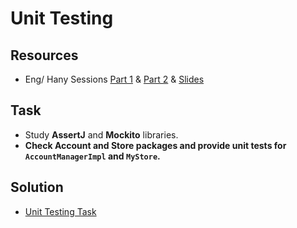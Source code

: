 # Unit Testing

## Resources

- Eng/ Hany Sessions [Part 1](https://drive.google.com/file/d/1YN1Ylgq2_oQZ0rJL7JcfIQWF1Mbb_Ofd/view?usp=drive_link) & [Part 2](https://drive.google.com/file/d/1t7MnGJgYvK1MNbQ00dP9pUIU76YzAW4V/view?usp=drive_link) & [Slides](https://docs.google.com/presentation/d/1y0xah057mqbbxvKgxe_lqyxfUNZsRkh7aOO6izwaWlQ/edit#slide=id.g1300abc4bf_0_58)

## Task
- Study **AssertJ** and **Mockito** libraries.
- **Check Account and Store packages and provide unit tests for `AccountManagerImpl` and `MyStore`.**

## Solution
- [Unit Testing Task](/UnitTestingTask)